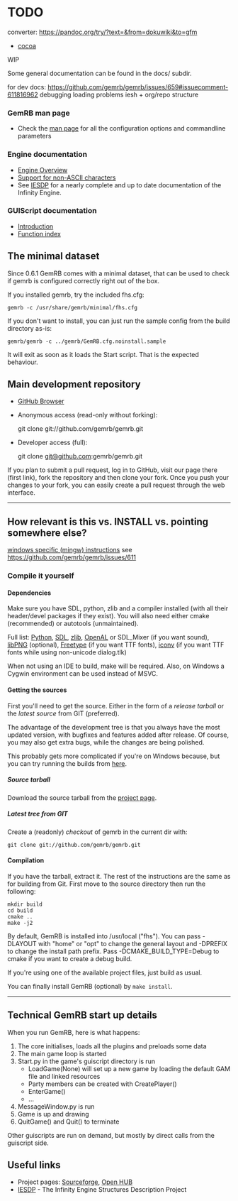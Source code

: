 # TODO

converter:
https://pandoc.org/try/?text=&from=dokuwiki&to=gfm

  * [cocoa](http://www.gemrb.org/wiki/doku.php?id=cocoa)

WIP

Some general documentation can be found in the docs/ subdir. 


for dev docs: https://github.com/gemrb/gemrb/issues/659#issuecomment-611816962 debugging loading problems
iesh + org/repo structure



### GemRB man page

  - Check the [man page](/docs/manpage) for all the configuration
    options and commandline parameters

### Engine documentation

  - [Engine Overview](/engine/start)
  - [Support for non-ASCII characters](/engine/encodings)
  - See [IESDP](http://gibberlings3.net/iesdp/) for a nearly complete
    and up to date documentation of the Infinity Engine.

### GUIScript documentation

  - [Introduction](/guiscript/start)
  - [Function index](/guiscript/index)




## The minimal dataset

Since 0.6.1 GemRB comes with a minimal dataset, that can be used to
check if gemrb is configured correctly right out of the box.

If you installed gemrb, try the included fhs.cfg:

    gemrb -c /usr/share/gemrb/minimal/fhs.cfg

If you don't want to install, you can just run the sample config from
the build directory as-is:

    gemrb/gemrb -c ../gemrb/GemRB.cfg.noinstall.sample

It will exit as soon as it loads the Start script. That is the expected
behaviour.



## Main development repository

  - [GitHub Browser](https://github.com/gemrb/gemrb)
  - Anonymous access (read-only without forking): 

    git clone git://github.com/gemrb/gemrb.git

  - Developer access (full):

    git clone git@github.com:gemrb/gemrb.git

If you plan to submit a pull request, log in to GitHub, visit our page
there (first link), fork the repository and then clone your fork. Once
you push your changes to your fork, you can easily create a pull request
through the web interface.

------
## How relevant is this vs. INSTALL vs. pointing somewhere else?


[windows specific (mingw) instructions](http://www.gemrb.org/wiki/doku.php?id=install:windows) see https://github.com/gemrb/gemrb/issues/611

### Compile it yourself

#### Dependencies

Make sure you have SDL, python, zlib and a compiler installed (with all
their header/devel packages if they exist). You will also need either
cmake (recommended) or autotools (unmaintained).

Full list: [Python](http://www.python.org/),
[SDL](http://www.libsdl.org), [zlib](http://http://zlib.net/),
[OpenAL](http://http://connect.creativelabs.com/openal/default.aspx) or
SDL\_Mixer (if you want sound),
[libPNG](http://http://www.libpng.org/pub/png/libpng.html) (optional),
[Freetype](http://www.freetype.org/) (if you want TTF fonts),
[iconv](http://www.gnu.org/software/libiconv/) (if you want TTF fonts
while using non-unicode dialog.tlk)

When not using an IDE to build, make will be required. Also, on Windows
a Cygwin environment can be used instead of MSVC.

#### Getting the sources

First you'll need to get the source. Either in the form of a *release
tarball* or the *latest source* from GIT (preferred).

The advantage of the development tree is that you always have the most
updated version, with bugfixes and features added after release. Of
course, you may also get extra bugs, while the changes are being
polished.

This probably gets more complicated if you're on Windows because, but
you can try running the builds from
[here](http://buildbot.gemrb.org/binaries/GemRB-win32-latest.zip).

##### Source tarball

Download the source tarball from the [project
page](http://sourceforge.net/projects/gemrb/).

##### Latest tree from GIT

Create a (readonly) *checkout* of gemrb in the current dir with:

    git clone git://github.com/gemrb/gemrb.git

#### Compilation

If you have the tarball, extract it. The rest of the instructions are
the same as for building from Git. First move to the source directory
then run the following:

    mkdir build
    cd build
    cmake ..
    make -j2

By default, GemRB is installed into /usr/local ("fhs"). You can pass
-DLAYOUT with "home" or "opt" to change the general layout and -DPREFIX
to change the install path prefix. Pass -DCMAKE\_BUILD\_TYPE=Debug to
cmake if you want to create a debug build.

If you're using one of the available project files, just build as usual.

You can finally install GemRB (optional) by `make install`.

------

## Technical GemRB start up details

When you run GemRB, here is what happens:

1.  The core initialises, loads all the plugins and preloads some data
2.  The main game loop is started
3.  Start.py in the game's guiscript directory is run
      - LoadGame(None) will set up a new game by loading the default GAM
        file and linked resources
      - Party members can be created with CreatePlayer()
      - EnterGame()
      - ...
4.  MessageWindow.py is run
5.  Game is up and drawing
6.  QuitGame() and Quit() to terminate

Other guiscripts are run on demand, but mostly by direct calls from the
guiscript side.


## Useful links

  - Project pages:
    [Sourceforge](http://sourceforge.net/projects/gemrb/), [Open
    HUB](https://www.openhub.net/p/gemrb?p=GemRB)
  - [IESDP](https://gibberlings3.github.io/iesdp/) - The Infinity Engine Structures Description Project
